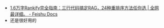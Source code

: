 - [﻿​‬​​⁠​​​​‍⁠⁠‍‌‌​​‌​​​‌​​‍​﻿​​‍⁠﻿​​﻿​⁠​‬‌‍​⁠​​​​​1.6万字Rankify完全指南：三行代码搞定RAG，24种重排序方法任你选 | 全网最详细。 - Feishu Docs](https://waytoagi.feishu.cn/wiki/P9JYwSXQBikd8KkSCJZc7QeOn1b)
- 还是很好用的
